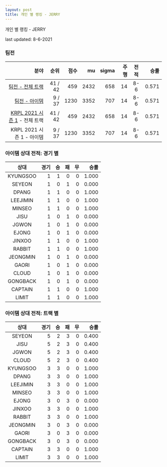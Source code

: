 ```yaml
---
layout: post
title: 개인 별 랭킹 - JERRY
---
```



개인 별 랭킹 - JERRY


last updated: 8-6-2021


### 팀전

| 분야 | 순위 | 점수 | mu | sigma | 주행 | 전적 | 승률 |
|---:|---:|---:|---:|---:|---:|:---:|---:|
| [팀전 - 전체 트랙](../team-full) | 41 / 42 | 459 | 2432 | 658 | 14 | 8-6 | 0.571 |
| [팀전 - 아이템](../team-item) | 9 / 37 | 1230 | 3352 | 707 | 14 | 8-6 | 0.571 |
| [KRPL 2021 시즌 1](../teams-t2021_1) - 전체 트랙 | 41 / 42 | 459 | 2432 | 658 | 14 | 8-6 | 0.571 |
| KRPL 2021 시즌 1 - 아이템 | 9 / 37 | 1230 | 3352 | 707 | 14 | 8-6 | 0.571 |

### 아이템 상대 전적: 경기 별

| 상대 | 경기 | 승 | 패 | 무 | 승률 |
|:---:|---:|---:|---:|---:|---:|
| KYUNGSOO | 1 | 1 | 0 | 0 | 1.000 |
| SEYEON | 1 | 0 | 1 | 0 | 0.000 |
| DPANG | 1 | 1 | 0 | 0 | 1.000 |
| LEEJIMIN | 1 | 1 | 0 | 0 | 1.000 |
| MINSEO | 1 | 1 | 0 | 0 | 1.000 |
| JISU | 1 | 0 | 1 | 0 | 0.000 |
| JGWON | 1 | 0 | 1 | 0 | 0.000 |
| EJONG | 1 | 0 | 1 | 0 | 0.000 |
| JINXOO | 1 | 1 | 0 | 0 | 1.000 |
| RABBIT | 1 | 1 | 0 | 0 | 1.000 |
| JEONGMIN | 1 | 0 | 1 | 0 | 0.000 |
| GAORI | 1 | 0 | 1 | 0 | 0.000 |
| CLOUD | 1 | 0 | 1 | 0 | 0.000 |
| GONGBACK | 1 | 0 | 1 | 0 | 0.000 |
| CAPTAIN | 1 | 1 | 0 | 0 | 1.000 |
| LIMIT | 1 | 1 | 0 | 0 | 1.000 |

### 아이템 상대 전적: 트랙 별

| 상대 | 경기 | 승 | 패 | 무 | 승률 |
|:---:|---:|---:|---:|---:|---:|
| SEYEON | 5 | 2 | 3 | 0 | 0.400 |
| JISU | 5 | 2 | 3 | 0 | 0.400 |
| JGWON | 5 | 2 | 3 | 0 | 0.400 |
| CLOUD | 5 | 2 | 3 | 0 | 0.400 |
| KYUNGSOO | 3 | 3 | 0 | 0 | 1.000 |
| DPANG | 3 | 3 | 0 | 0 | 1.000 |
| LEEJIMIN | 3 | 3 | 0 | 0 | 1.000 |
| MINSEO | 3 | 3 | 0 | 0 | 1.000 |
| EJONG | 3 | 0 | 3 | 0 | 0.000 |
| JINXOO | 3 | 3 | 0 | 0 | 1.000 |
| RABBIT | 3 | 3 | 0 | 0 | 1.000 |
| JEONGMIN | 3 | 0 | 3 | 0 | 0.000 |
| GAORI | 3 | 0 | 3 | 0 | 0.000 |
| GONGBACK | 3 | 0 | 3 | 0 | 0.000 |
| CAPTAIN | 3 | 3 | 0 | 0 | 1.000 |
| LIMIT | 3 | 3 | 0 | 0 | 1.000 |
